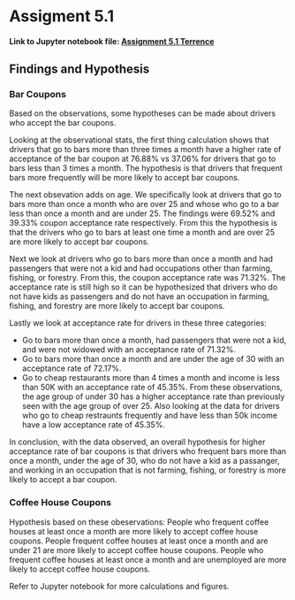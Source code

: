 # Assigment 5.1

#### Link to Jupyter notebook file: [Assignment 5.1 Terrence](assignment5_1_Terrence.ipynb)

## Findings and Hypothesis

### Bar Coupons

Based on the observations, some hypotheses can be made about drivers who accept the bar coupons.

Looking at the observational stats, the first thing calculation shows that drivers that go to bars more than three times a month have a higher rate of acceptance of the bar coupon at 76.88% vs 37.06% for drivers that go to bars less than 3 times a month. The hypothesis is that drivers that frequent bars more frequently will be more likely to accept bar coupons.

The next obsevation adds on age. We specifically look at drivers that go to bars more than once a month who are over 25 and whose who go to a bar less than once a month and are under 25. The findings were 69.52% and 39.33% coupon acceptance rate respectively. From this the hypothesis is that the drivers who go to bars at least one time a month and are over 25 are more likely to accept bar coupons.

Next we look at drivers who go to bars more than once a month and had passengers that were not a kid and had occupations other than farming, fishing, or forestry. From this, the coupon acceptance rate was 71.32%. The acceptance rate is still high so it can be hypothesized that drivers who do not have kids as passengers and do not have an occupation in farming, fishing, and forestry are more likely to accept bar coupons.

Lastly we look at acceptance rate for drivers in these three categories:
- Go to bars more than once a month, had passengers that were not a kid, and were not widowed with an acceptance rate of 71.32%.
- Go to bars more than once a month and are under the age of 30 with an acceptance rate of 72.17%.
- Go to cheap restaurants more than 4 times a month and income is less than 50K with an acceptance rate of 45.35%.
From these observations, the age group of under 30 has a higher acceptance rate than previously seen with the age group of over 25. Also looking at the data for drivers who go to cheap restraunts frequently and have less than 50k income have a low acceptance rate of 45.35%.

In conclusion, with the data observed, an overall hypothesis for higher acceptance rate of bar coupons is that drivers who frequent bars more than once a month, under the age of 30, who do not have a kid as a passanger, and working in an occupation that is not farming, fishing, or forestry is more likely to accept a bar coupon.

### Coffee House Coupons

Hypothesis based on these obeservations: People who frequent coffee houses at least once a month are more likely to accept coffee house coupons. People frequent coffee houses at least once a month and are under 21 are more likely to accept coffee house coupons. People who frequent coffee houses at least once a month and are unemployed are more likely to accept coffee house coupons.

Refer to Jupyter notebook for more calculations and figures.